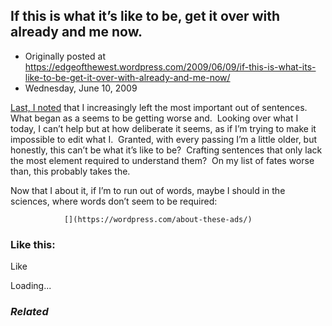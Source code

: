 ## If this is what it’s like to be, get it over with already and me now.

 * Originally posted at https://edgeofthewest.wordpress.com/2009/06/09/if-this-is-what-its-like-to-be-get-it-over-with-already-and-me-now/
 * Wednesday, June 10, 2009

[Last, I noted](http://acephalous.typepad.com/acephalous/2008/05/i-seem-to-be-ou.html) that I increasingly left the most important out of sentences.  What began as a seems to be getting worse and.  Looking over what I today, I can’t help but at how deliberate it seems, as if I’m trying to make it impossible to edit what I.  Granted, with every passing I’m a little older, but honestly, this can’t be what it’s like to be?  Crafting sentences that only lack the most element required to understand them?  On my list of fates worse than, this probably takes the.

Now that I about it, if I’m to run out of words, maybe I should in the sciences, where words don’t seem to be required:



		

			

				[](https://wordpress.com/about-these-ads/)
				

					
				

			

		

### Like this:

Like

 
Loading...

[]()

### _Related_

